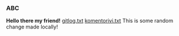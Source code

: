 ### ABC
**Hello there my friend!**
[gitlog.txt](https://github.com/Iltsukka/ot-harjoitustyo/blob/main/laskarit/viikko1/gitlog.txt)
[komentorivi.txt](https://github.com/Iltsukka/ot-harjoitustyo/blob/main/laskarit/viikko1/komentorivi.txt)
This is some random change made locally!
